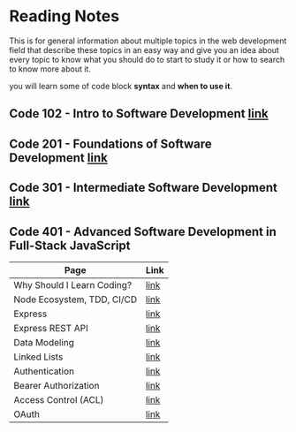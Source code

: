 # Reading Notes

This is for general information about multiple topics in the web development field that describe these topics in an easy way and give you an idea about every topic to know what you should do to start to study it or how to search to know more about it.

you will learn some of code block **syntax** and **when to use it**.

## Code 102 - Intro to Software Development [link](https://mohammed-khamees.github.io/reading-notes/)

## Code 201 - Foundations of Software Development [link](https://mohammed-khamees.github.io/reading-notes201/)

## Code 301 - Intermediate Software Development [link](https://mohammed-khamees.github.io/reading-notes301/)

## Code 401 - Advanced Software Development in Full-Stack JavaScript

| Page                       | Link                                                                                  |
| -------------------------- | ------------------------------------------------------------------------------------- |
| Why Should I Learn Coding? | [link](https://www.bitdegree.org/tutorials/what-is-coding/#why-should-i-learn-coding) |
| Node Ecosystem, TDD, CI/CD | [link](https://mohammed-khamees.github.io/reading-notes401/TDD)                       |
| Express                    | [link](https://mohammed-khamees.github.io/reading-notes401/Express)                   |
| Express REST API           | [link](https://mohammed-khamees.github.io/reading-notes401/REST)                      |
| Data Modeling              | [link](https://mohammed-khamees.github.io/reading-notes401/DataModeling)              |
| Linked Lists               | [link](https://mohammed-khamees.github.io/reading-notes401/LinkedLists)               |
| Authentication             | [link](https://mohammed-khamees.github.io/reading-notes401/Authentication)            |
| Bearer Authorization       | [link](https://mohammed-khamees.github.io/reading-notes401/Authorization)             |
| Access Control (ACL)       | [link](https://mohammed-khamees.github.io/reading-notes401/ACL)                       |
| OAuth                      | [link](https://mohammed-khamees.github.io/reading-notes401/OAuth)                     |

